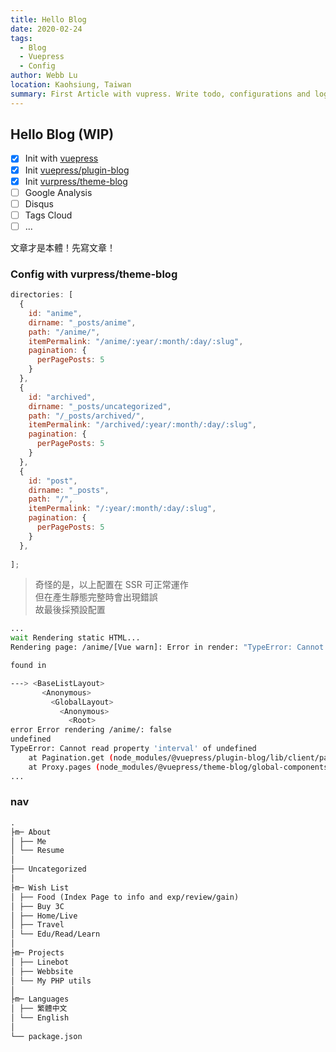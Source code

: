 ```yaml
---
title: Hello Blog
date: 2020-02-24
tags:
  - Blog
  - Vuepress
  - Config
author: Webb Lu
location: Kaohsiung, Taiwan
summary: First Article with vupress. Write todo, configurations and logs.
---
```


## Hello Blog (WIP)

- [x] Init with [vuepress](https://vuepress.vuejs.org/)
- [x] Init [vuepress/plugin-blog](https://vuepress-plugin-blog.ulivz.com/)
- [x] Init [vurpress/theme-blog](https://vuepress-theme-blog.ulivz.com/)
- [ ] Google Analysis
- [ ] Disqus
- [ ] Tags Cloud
- [ ] ...

文章才是本體！先寫文章！

### Config with vurpress/theme-blog

```js
directories: [
  {
    id: "anime",
    dirname: "_posts/anime",
    path: "/anime/",
    itemPermalink: "/anime/:year/:month/:day/:slug",
    pagination: {
      perPagePosts: 5
    }
  },
  {
    id: "archived",
    dirname: "_posts/uncategorized",
    path: "/_posts/archived/",
    itemPermalink: "/archived/:year/:month/:day/:slug",
    pagination: {
      perPagePosts: 5
    }
  },
  {
    id: "post",
    dirname: "_posts",
    path: "/",
    itemPermalink: "/:year/:month/:day/:slug",
    pagination: {
      perPagePosts: 5
    }
  },
  
];
```

> 奇怪的是，以上配置在 SSR 可正常運作  
> 但在產生靜態完整時會出現錯誤  
> 故最後採預設配置

```bash
...
wait Rendering static HTML...
Rendering page: /anime/[Vue warn]: Error in render: "TypeError: Cannot read property 'interval' of undefined"

found in

---> <BaseListLayout>
       <Anonymous>
         <GlobalLayout>
           <Anonymous>
             <Root>
error Error rendering /anime/: false
undefined
TypeError: Cannot read property 'interval' of undefined
    at Pagination.get (node_modules/@vuepress/plugin-blog/lib/client/pagination.js:35:47)
    at Proxy.pages (node_modules/@vuepress/theme-blog/global-components/BaseListLayout.vue:96:30)
...
```



### nav

```md
.
├m─ About
│ ├── Me
│ └── Resume
│
├── Uncategorized
│
├m─ Wish List
│ ├── Food (Index Page to info and exp/review/gain)
│ ├── Buy 3C
│ ├── Home/Live
│ ├── Travel
│ └── Edu/Read/Learn
│
├m─ Projects
│ ├── Linebot
│ ├── Webbsite
│ └── My PHP utils
│
├m─ Languages
│ ├── 繁體中文
│ └── English
│
└── package.json
```
